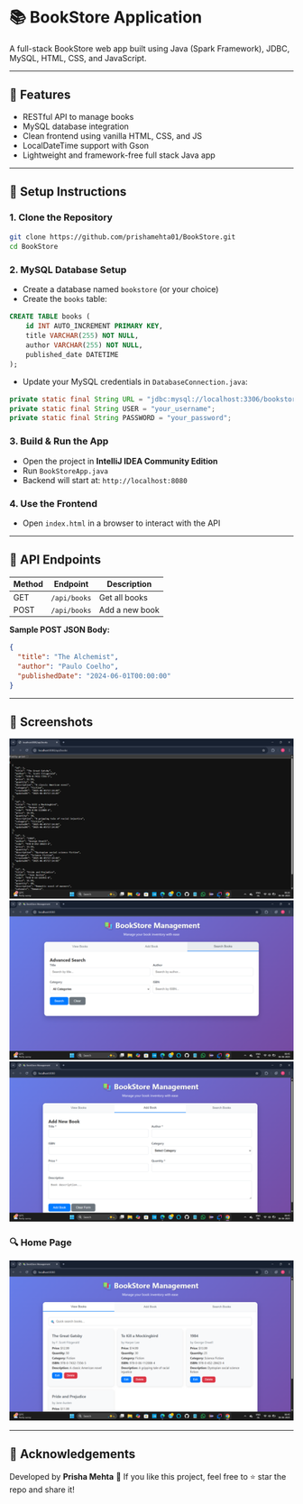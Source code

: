 # 📚 BookStore Application

A full-stack BookStore web app built using Java (Spark Framework), JDBC, MySQL, HTML, CSS, and JavaScript.

---

## 🚀 Features

* RESTful API to manage books
* MySQL database integration
* Clean frontend using vanilla HTML, CSS, and JS
* LocalDateTime support with Gson
* Lightweight and framework-free full stack Java app

---

## 💠 Setup Instructions

### 1. Clone the Repository

```bash
git clone https://github.com/prishamehta01/BookStore.git
cd BookStore
```

### 2. MySQL Database Setup

* Create a database named `bookstore` (or your choice)
* Create the `books` table:

```sql
CREATE TABLE books (
    id INT AUTO_INCREMENT PRIMARY KEY,
    title VARCHAR(255) NOT NULL,
    author VARCHAR(255) NOT NULL,
    published_date DATETIME
);
```

* Update your MySQL credentials in `DatabaseConnection.java`:

```java
private static final String URL = "jdbc:mysql://localhost:3306/bookstore";
private static final String USER = "your_username";
private static final String PASSWORD = "your_password";
```

### 3. Build & Run the App

* Open the project in **IntelliJ IDEA Community Edition**
* Run `BookStoreApp.java`
* Backend will start at: `http://localhost:8080`

### 4. Use the Frontend

* Open `index.html` in a browser to interact with the API

---

## 🔗 API Endpoints

| Method | Endpoint     | Description    |
| ------ | ------------ | -------------- |
| GET    | `/api/books` | Get all books  |
| POST   | `/api/books` | Add a new book |

**Sample POST JSON Body:**

```json
{
  "title": "The Alchemist",
  "author": "Paulo Coelho",
  "publishedDate": "2024-06-01T00:00:00"
}
```

---

## 📸 Screenshots


![BookStore](Screenshot/Screenshot1.png)
![BookStore](Screenshot/Screenshot2.png)
![BookStore](Screenshot/Screenshot3.png)


### 🔍 Home Page

![BookStore](Screenshot/Screenshot4.png)


---

## 🙌 Acknowledgements

Developed by **Prisha Mehta** 🚀
If you like this project, feel free to ⭐ star the repo and share it!
